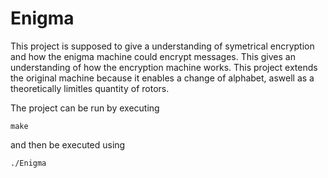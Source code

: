 # Enigma
This project is supposed to give a understanding of symetrical encryption and how the enigma machine could encrypt messages.
This gives an understanding of how the encryption machine works.  This project extends the original machine because it enables a change of alphabet, aswell as a theoretically limitles quantity of rotors.

The project can be run by executing
```
make
```
and then be executed using
```
./Enigma
```

